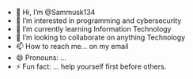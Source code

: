 - 👋 Hi, I’m @Sammusk134
- 👀 I’m interested in programming and cybersecurity
- 🌱 I’m currently learning Information Technology
- 💞️ I’m looking to collaborate on anything Technology
- 📫 How to reach me... on my email
- 😄 Pronouns: ...
- ⚡ Fun fact: ... help yourself first before others.

<!---
Sammusk134/Sammusk134 is a ✨ special ✨ repository because its `README.md` (this file) appears on your GitHub profile.
You can click the Preview link to take a look at your changes.
--->
